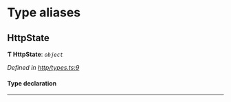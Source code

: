 

# Type aliases

<a id="httpstate"></a>

##  HttpState

**Ƭ HttpState**: *`object`*

*Defined in [http/types.ts:9](https://github.com/polkadot-js/api/blob/b8863a0/packages/rpc-provider/src/http/types.ts#L9)*

#### Type declaration

___

